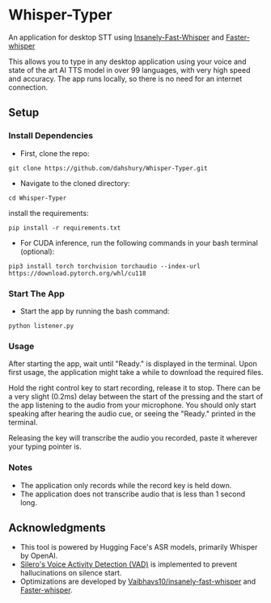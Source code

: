# Whisper-Typer

An application for desktop STT using [Insanely-Fast-Whisper](https://github.com/Vaibhavs10/insanely-fast-whisper) and [Faster-whisper](https://github.com/SYSTRAN/faster-whisper)

This allows you to type in any desktop application using your voice and state of the art AI TTS model in over 99 languages, with very high speed and accuracy.
The app runs locally, so there is no need for an internet connection.

## Setup

### Install Dependencies

- First, clone the repo:

```
git clone https://github.com/dahshury/Whisper-Typer.git
```

- Navigate to the cloned directory:

```
cd Whisper-Typer
```

install the requirements:

```
pip install -r requirements.txt
```

- For CUDA inference, run the following commands in your bash terminal (optional):

```
pip3 install torch torchvision torchaudio --index-url https://download.pytorch.org/whl/cu118
```

### Start The App

- Start the app by running the bash command:

```
python listener.py
```

### Usage

After starting the app, wait until "Ready." is displayed in the terminal. Upon first usage, the application might take a while to download the required files.

Hold the right control key to start recording, release it to stop. There can be a very slight (0.2ms) delay between the start of the pressing and the start of the app listening to the audio from your microphone. You should only start speaking after hearing the audio cue, or seeing the "Ready." printed in the terminal.

Releasing the key will transcribe the audio you recorded, paste it wherever your typing pointer is.

### Notes

- The application only records while the record key is held down.
- The application does not transcribe audio that is less than 1 second long.

## Acknowledgments

- This tool is powered by Hugging Face's ASR models, primarily Whisper by OpenAI.
- [Silero's Voice Activity Detection (VAD)](https://github.com/snakers4/silero-vad) is implemented to prevent hallucinations on silence start.
- Optimizations are developed by [Vaibhavs10/insanely-fast-whisper](https://github.com/Vaibhavs10/insanely-fast-whisper) and [Faster-whisper](https://github.com/SYSTRAN/faster-whisper).
